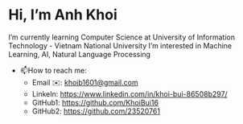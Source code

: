 # Hi, I’m Anh Khoi
I’m currently learning Computer Science at University of Information Technology - Vietnam National University
I’m interested in Machine Learning, AI, Natural Language Processing  

- 📫How to reach me:
  + Email ✉️: khoib1601@gmail.com
  + LinkeIn: https://www.linkedin.com/in/khoi-bui-86508b297/
  + GitHub1: https://github.com/KhoiBui16
  + GitHub2: https://github.com/23520761
<!---
KhoiBui16/KhoiBui16 is a ✨ special ✨ repository because its `README.md` (this file) appears on your GitHub profile.
You can click the Preview link to take a look at your changes.
--->
